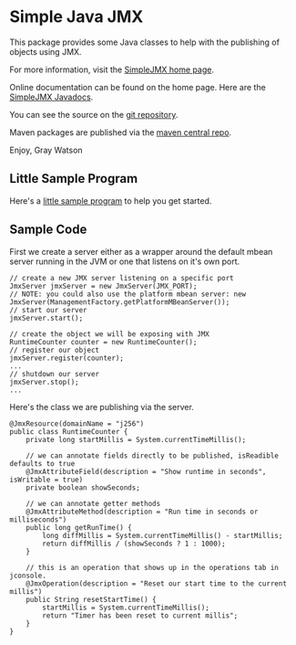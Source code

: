 Simple Java JMX
===============

This package provides some Java classes to help with the publishing of objects using JMX.

For more information, visit the [SimpleJMX home page](http://256stuff.com/sources/simplejmx/).

Online documentation can be found on the home page.  Here are the [SimpleJMX Javadocs](http://256stuff.com/sources/simplejmx/javadoc/simplejmx/).

You can see the source on the [git repository](https://github.com/j256/simplejmx).

Maven packages are published via the [maven central repo](http://repo1.maven.org/maven2/com/j256/simplejmx/simplejmx/).

Enjoy,
Gray Watson

## Little Sample Program

Here's a [little sample program](http://256stuff.com/sources/simplejmx/docs/example-simple) to help you get started.

## Sample Code

First we create a server either as a wrapper around the default mbean server running in the JVM or one that listens
on it's own port.

	// create a new JMX server listening on a specific port
	JmxServer jmxServer = new JmxServer(JMX_PORT);
	// NOTE: you could also use the platform mbean server: new JmxServer(ManagementFactory.getPlatformMBeanServer());
	// start our server
	jmxServer.start();
 	
	// create the object we will be exposing with JMX
	RuntimeCounter counter = new RuntimeCounter();
	// register our object
	jmxServer.register(counter);
	...
	// shutdown our server
	jmxServer.stop();
	...

Here's the class we are publishing via the server.

	@JmxResource(domainName = "j256")
	public class RuntimeCounter {
		private long startMillis = System.currentTimeMillis();
		
		// we can annotate fields directly to be published, isReadible defaults to true
		@JmxAttributeField(description = "Show runtime in seconds", isWritable = true)
		private boolean showSeconds;
		
		// we can annotate getter methods
		@JmxAttributeMethod(description = "Run time in seconds or milliseconds")
		public long getRunTime() {
			long diffMillis = System.currentTimeMillis() - startMillis;
			return diffMillis / (showSeconds ? 1 : 1000);
		}
		
		// this is an operation that shows up in the operations tab in jconsole.
		@JmxOperation(description = "Reset our start time to the current millis")
		public String resetStartTime() {
			startMillis = System.currentTimeMillis();
			return "Timer has been reset to current millis";
		}
 	}
